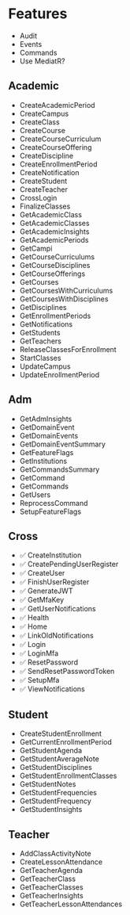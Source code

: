 # Features

- Audit
- Events
- Commands
- Use MediatR?

## Academic

- CreateAcademicPeriod
- CreateCampus
- CreateClass
- CreateCourse
- CreateCourseCurriculum
- CreateCourseOffering
- CreateDiscipline
- CreateEnrollmentPeriod
- CreateNotification
- CreateStudent
- CreateTeacher
- CrossLogin
- FinalizeClasses
- GetAcademicClass
- GetAcademicClasses
- GetAcademicInsights
- GetAcademicPeriods
- GetCampi
- GetCourseCurriculums
- GetCourseDisciplines
- GetCourseOfferings
- GetCourses
- GetCoursesWithCurriculums
- GetCoursesWithDisciplines
- GetDisciplines
- GetEnrollmentPeriods
- GetNotifications
- GetStudents
- GetTeachers
- ReleaseClassesForEnrollment
- StartClasses
- UpdateCampus
- UpdateEnrollmentPeriod

## Adm

- GetAdmInsights
- GetDomainEvent
- GetDomainEvents
- GetDomainEventSummary
- GetFeatureFlags
- GetInstitutions
- GetCommandsSummary
- GetCommand
- GetCommands
- GetUsers
- ReprocessCommand
- SetupFeatureFlags

## Cross

- ✅ CreateInstitution
- ✅ CreatePendingUserRegister
- ✅ CreateUser
- ✅ FinishUserRegister
- ✅ GenerateJWT
- ✅ GetMfaKey
- ✅ GetUserNotifications
- ✅ Health
- ✅ Home
- ✅ LinkOldNotifications
- ✅ Login
- ✅ LoginMfa
- ✅ ResetPassword
- ✅ SendResetPasswordToken
- ✅ SetupMfa
- ✅ ViewNotifications

## Student

- CreateStudentEnrollment
- GetCurrentEnrollmentPeriod
- GetStudentAgenda
- GetStudentAverageNote
- GetStudentDisciplines
- GetStudentEnrollmentClasses
- GetStudentNotes
- GetStudentFrequencies
- GetStudentFrequency
- GetStudentInsights

## Teacher

- AddClassActivityNote
- CreateLessonAttendance
- GetTeacherAgenda
- GetTeacherClass
- GetTeacherClasses
- GetTeacherInsights
- GetTeacherLessonAttendances
